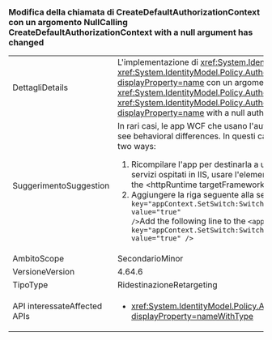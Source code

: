 ### <a name="calling-createdefaultauthorizationcontext-with-a-null-argument-has-changed"></a><span data-ttu-id="55aa0-101">Modifica della chiamata di CreateDefaultAuthorizationContext con un argomento Null</span><span class="sxs-lookup"><span data-stu-id="55aa0-101">Calling CreateDefaultAuthorizationContext with a null argument has changed</span></span>

|   |   |
|---|---|
|<span data-ttu-id="55aa0-102">Dettagli</span><span class="sxs-lookup"><span data-stu-id="55aa0-102">Details</span></span>|<span data-ttu-id="55aa0-103">L'implementazione di <xref:System.IdentityModel.Policy.AuthorizationContext?displayProperty=name> restituito da una chiamata a <xref:System.IdentityModel.Policy.AuthorizationContext.CreateDefaultAuthorizationContext(System.Collections.Generic.IList{System.IdentityModel.Policy.IAuthorizationPolicy})?displayProperty=name> con un argomento authorizationPolicies Null è cambiata in .NET Framework 4.6.</span><span class="sxs-lookup"><span data-stu-id="55aa0-103">The implementation of the <xref:System.IdentityModel.Policy.AuthorizationContext?displayProperty=name> returned by a call to the <xref:System.IdentityModel.Policy.AuthorizationContext.CreateDefaultAuthorizationContext(System.Collections.Generic.IList{System.IdentityModel.Policy.IAuthorizationPolicy})?displayProperty=name> with a null authorizationPolicies argument has changed its implementation in the .NET Framework 4.6.</span></span>|
|<span data-ttu-id="55aa0-104">Suggerimento</span><span class="sxs-lookup"><span data-stu-id="55aa0-104">Suggestion</span></span>|<span data-ttu-id="55aa0-105">In rari casi, le app WCF che usano l'autenticazione personalizzata possono riscontrare differenze di comportamento.</span><span class="sxs-lookup"><span data-stu-id="55aa0-105">In rare cases, WCF apps that use custom authentication may see behavioral differences.</span></span> <span data-ttu-id="55aa0-106">In questi casi è possibile ripristinare il comportamento precedente in due modi diversi:</span><span class="sxs-lookup"><span data-stu-id="55aa0-106">In such cases, the previous behavior can be restored in either of two ways:</span></span><ol><li><span data-ttu-id="55aa0-107">Ricompilare l'app per destinarla a una versione precedente rispetto a .NET Framework 4.6.</span><span class="sxs-lookup"><span data-stu-id="55aa0-107">Recompile your app to target an earlier version of the .NET Framework than 4.6.</span></span> <span data-ttu-id="55aa0-108">Per i servizi ospitati in IIS, usare l'elemento &lt;httpRuntime targetFramework=&quot;x.x&quot; /&gt; per destinare l'app a una versione precedente di .NET Framework.</span><span class="sxs-lookup"><span data-stu-id="55aa0-108">For IIS-hosted services, use the &lt;httpRuntime targetFramework=&quot;x.x&quot; /&gt; element to target an earlier version of the .NET Framework.</span></span></li><li><span data-ttu-id="55aa0-109">Aggiungere la riga seguente alla sezione <code>&lt;appSettings&gt;</code> del file app.config: <code>&lt;add key=&quot;appContext.SetSwitch:Switch.System.IdentityModel.EnableCachedEmptyDefaultAuthorizationContext&quot; value=&quot;true&quot; /&gt;</code></span><span class="sxs-lookup"><span data-stu-id="55aa0-109">Add the following line to the <code>&lt;appSettings&gt;</code> section of your app.config file: <code>&lt;add key=&quot;appContext.SetSwitch:Switch.System.IdentityModel.EnableCachedEmptyDefaultAuthorizationContext&quot; value=&quot;true&quot; /&gt;</code></span></span></li></ol>|
|<span data-ttu-id="55aa0-110">Ambito</span><span class="sxs-lookup"><span data-stu-id="55aa0-110">Scope</span></span>|<span data-ttu-id="55aa0-111">Secondario</span><span class="sxs-lookup"><span data-stu-id="55aa0-111">Minor</span></span>|
|<span data-ttu-id="55aa0-112">Versione</span><span class="sxs-lookup"><span data-stu-id="55aa0-112">Version</span></span>|<span data-ttu-id="55aa0-113">4.6</span><span class="sxs-lookup"><span data-stu-id="55aa0-113">4.6</span></span>|
|<span data-ttu-id="55aa0-114">Tipo</span><span class="sxs-lookup"><span data-stu-id="55aa0-114">Type</span></span>|<span data-ttu-id="55aa0-115">Ridestinazione</span><span class="sxs-lookup"><span data-stu-id="55aa0-115">Retargeting</span></span>|
|<span data-ttu-id="55aa0-116">API interessate</span><span class="sxs-lookup"><span data-stu-id="55aa0-116">Affected APIs</span></span>|<ul><li><xref:System.IdentityModel.Policy.AuthorizationContext.CreateDefaultAuthorizationContext(System.Collections.Generic.IList{System.IdentityModel.Policy.IAuthorizationPolicy})?displayProperty=nameWithType></li></ul>|

